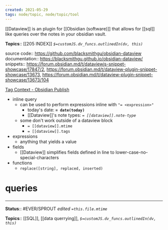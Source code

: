 ```yaml
---
created: 2021-05-29
tags: node/topic, node/topic/tool
---
```


[[Dataview]] is an plugin for [[Obsidian (software)]] that allows for [[sql]] like queries over the notes in your obsidian vault.

**Topics**:: [[205 INDEX]]
*`$=customJS.dv_funcs.outlinedIn(dv, this)`*


source code:: https://github.com/blacksmithgu/obsidian-dataview
documentation:: https://blacksmithgu.github.io/obsidian-dataview/
snippets:: https://forum.obsidian.md/t/dataviewjs-snippet-showcase/17847/2, https://forum.obsidian.md/t/dataview-plugin-snippet-showcase/13673, https://forum.obsidian.md/t/dataview-plugin-snippet-showcase/13673/104

[Tag Context - Obsidian Publish](https://publish.obsidian.md/napkinium/Ideas/Dataview/Tag+Context)
 
- inline query
	- can be used to perform expressions inline with `"= <expression>"`
		- today's date: **`= date(today)`** 
		- [[Dataview]]'s note types: *`= [[dataview]].note-type`*
	- some don't work outside of a dataview block
		- `= [[dataview]].mtime`
		- `= [[dataview]].tags`
- expressions
	- anything that yields a value
- fields
	- [[Dataview]] simplifies fields defined in line to lower-case-no-special-characters
- functions
	- `replace([string], replaced, inserted)`

# queries

### <hr class="footnote"/>

**Status**:: #EVER/SPROUT 
*edited `=this.file.mtime`*

**Topics**:: [[SQL]], [[data querrying]], 
*`$=customJS.dv_funcs.outlinedIn(dv, this)`*

